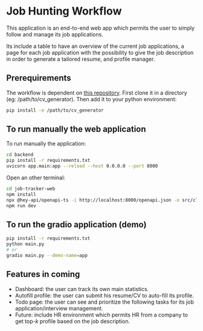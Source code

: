 # Job Hunting Workflow

This application is an end-to-end web app which permits the user to simply follow and manage its job applications. 

Its include a table to have an overview of the current job applications, a page for each job application with the possibility to give the job description in order to generate a tailored resume, and profile manager.

## Prerequirements 

The workflow is dependent on [this repository](https://github.com/art-test-stack/cv_generator). First clone it in a directory (eg: /path/to/cv_generator). Then add it to your python environment:
```bash
pip install -e /path/to/cv_generator  
```

## To run manually the web application
To run manually the application:
```bash
cd backend
pip install -r requirements.txt
uvicorn app.main:app --reload --host 0.0.0.0 --port 8000
```

Open an other terminal:
```bash
cd job-tracker-web
npm install
npx @hey-api/openapi-ts -i http://localhost:8000/openapi.json -o src/client
npm run dev
```

## To run the gradio application (demo)
```bash
pip install -r requirements.txt
python main.py
# or
gradio main.py --demo-name=app     
```

## Features in coming

- Dashboard: the user can track its own main statistics.
- Autofill profile: the user can submit his resume/CV to auto-fill its profile.
- Todo page: the user can see and prioritize the following tasks for its job application/interview management. 
- Future: include HR environment which permits HR from a company to get top-$k$ profile based on the job description. 